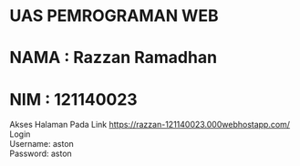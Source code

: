 # UAS PEMROGRAMAN WEB
# NAMA : Razzan Ramadhan
# NIM  : 121140023


Akses Halaman Pada Link
https://razzan-121140023.000webhostapp.com/
<br>
Login
<br>
Username: aston
<br>
Password: aston
